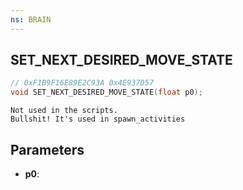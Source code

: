 ```yaml
---
ns: BRAIN
---
```

## SET_NEXT_DESIRED_MOVE_STATE

```c
// 0xF1B9F16E89E2C93A 0x4E937D57
void SET_NEXT_DESIRED_MOVE_STATE(float p0);
```

```
Not used in the scripts.  
Bullshit! It's used in spawn_activities  
```

## Parameters
* **p0**: 

